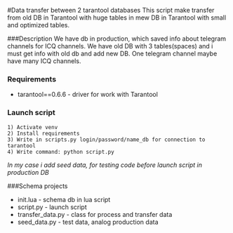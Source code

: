 #Data transfer between 2 tarantool databases
This script make transfer from old DB in Tarantool with 
huge tables in mew DB in Tarantool with small 
and optimized tables.


###Description
We have db in production, which saved info 
about telegram channels for ICQ channels. 
We have old DB with 3 tables(spaces) and 
i must get info with old db and add new DB. 
One telegram channel maybe have many ICQ channels. 



### Requirements
* tarantool==0.6.6 - driver for work with Tarantool


### Launch script
```
1) Activate venv
2) Install requirements
3) Write in scripts.py login/password/name_db for connection to tarantool
4) Write command: python script.py
```
*In my case i add seed data, for testing code 
before launch script in production DB*


###Schema projects
* init.lua - schema db in lua script
* script.py - launch script
* transfer_data.py - class for process and transfer data
* seed_data.py - test data, analog production data